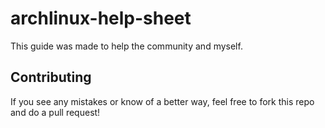 # archlinux-help-sheet

This guide was made to help the community and myself.

## Contributing

If you see any mistakes or know of a better way, feel free to fork this repo and do a pull request!
